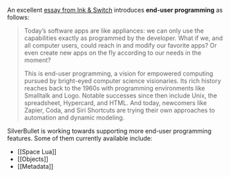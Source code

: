 An excellent [essay from Ink & Switch](https://www.inkandswitch.com/end-user-programming/) introduces **end-user programming** as follows:

> Today’s software apps are like appliances: we can only use the capabilities exactly as programmed by the developer. What if we, and all computer users, could reach in and modify our favorite apps? Or even create new apps on the fly according to our needs in the moment?
> 
> This is end-user programming, a vision for empowered computing pursued by bright-eyed computer science visionaries. Its rich history reaches back to the 1960s with programming environments like Smalltalk and Logo. Notable successes since then include Unix, the spreadsheet, Hypercard, and HTML. And today, newcomers like Zapier, Coda, and Siri Shortcuts are trying their own approaches to automation and dynamic modeling.

SilverBullet is working towards supporting more end-user programming features. Some of them currently available include:

* [[Space Lua]]
* [[Objects]]
* [[Metadata]]